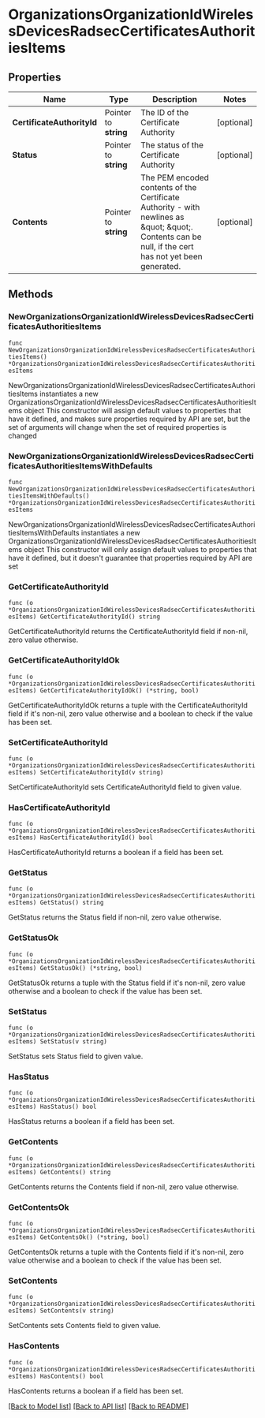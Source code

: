 # OrganizationsOrganizationIdWirelessDevicesRadsecCertificatesAuthoritiesItems

## Properties

Name | Type | Description | Notes
------------ | ------------- | ------------- | -------------
**CertificateAuthorityId** | Pointer to **string** | The ID of the Certificate Authority | [optional] 
**Status** | Pointer to **string** | The status of the Certificate Authority | [optional] 
**Contents** | Pointer to **string** | The PEM encoded contents of the Certificate Authority - with newlines as \&quot; \&quot;.           Contents can be null, if the cert has not yet been generated. | [optional] 

## Methods

### NewOrganizationsOrganizationIdWirelessDevicesRadsecCertificatesAuthoritiesItems

`func NewOrganizationsOrganizationIdWirelessDevicesRadsecCertificatesAuthoritiesItems() *OrganizationsOrganizationIdWirelessDevicesRadsecCertificatesAuthoritiesItems`

NewOrganizationsOrganizationIdWirelessDevicesRadsecCertificatesAuthoritiesItems instantiates a new OrganizationsOrganizationIdWirelessDevicesRadsecCertificatesAuthoritiesItems object
This constructor will assign default values to properties that have it defined,
and makes sure properties required by API are set, but the set of arguments
will change when the set of required properties is changed

### NewOrganizationsOrganizationIdWirelessDevicesRadsecCertificatesAuthoritiesItemsWithDefaults

`func NewOrganizationsOrganizationIdWirelessDevicesRadsecCertificatesAuthoritiesItemsWithDefaults() *OrganizationsOrganizationIdWirelessDevicesRadsecCertificatesAuthoritiesItems`

NewOrganizationsOrganizationIdWirelessDevicesRadsecCertificatesAuthoritiesItemsWithDefaults instantiates a new OrganizationsOrganizationIdWirelessDevicesRadsecCertificatesAuthoritiesItems object
This constructor will only assign default values to properties that have it defined,
but it doesn't guarantee that properties required by API are set

### GetCertificateAuthorityId

`func (o *OrganizationsOrganizationIdWirelessDevicesRadsecCertificatesAuthoritiesItems) GetCertificateAuthorityId() string`

GetCertificateAuthorityId returns the CertificateAuthorityId field if non-nil, zero value otherwise.

### GetCertificateAuthorityIdOk

`func (o *OrganizationsOrganizationIdWirelessDevicesRadsecCertificatesAuthoritiesItems) GetCertificateAuthorityIdOk() (*string, bool)`

GetCertificateAuthorityIdOk returns a tuple with the CertificateAuthorityId field if it's non-nil, zero value otherwise
and a boolean to check if the value has been set.

### SetCertificateAuthorityId

`func (o *OrganizationsOrganizationIdWirelessDevicesRadsecCertificatesAuthoritiesItems) SetCertificateAuthorityId(v string)`

SetCertificateAuthorityId sets CertificateAuthorityId field to given value.

### HasCertificateAuthorityId

`func (o *OrganizationsOrganizationIdWirelessDevicesRadsecCertificatesAuthoritiesItems) HasCertificateAuthorityId() bool`

HasCertificateAuthorityId returns a boolean if a field has been set.

### GetStatus

`func (o *OrganizationsOrganizationIdWirelessDevicesRadsecCertificatesAuthoritiesItems) GetStatus() string`

GetStatus returns the Status field if non-nil, zero value otherwise.

### GetStatusOk

`func (o *OrganizationsOrganizationIdWirelessDevicesRadsecCertificatesAuthoritiesItems) GetStatusOk() (*string, bool)`

GetStatusOk returns a tuple with the Status field if it's non-nil, zero value otherwise
and a boolean to check if the value has been set.

### SetStatus

`func (o *OrganizationsOrganizationIdWirelessDevicesRadsecCertificatesAuthoritiesItems) SetStatus(v string)`

SetStatus sets Status field to given value.

### HasStatus

`func (o *OrganizationsOrganizationIdWirelessDevicesRadsecCertificatesAuthoritiesItems) HasStatus() bool`

HasStatus returns a boolean if a field has been set.

### GetContents

`func (o *OrganizationsOrganizationIdWirelessDevicesRadsecCertificatesAuthoritiesItems) GetContents() string`

GetContents returns the Contents field if non-nil, zero value otherwise.

### GetContentsOk

`func (o *OrganizationsOrganizationIdWirelessDevicesRadsecCertificatesAuthoritiesItems) GetContentsOk() (*string, bool)`

GetContentsOk returns a tuple with the Contents field if it's non-nil, zero value otherwise
and a boolean to check if the value has been set.

### SetContents

`func (o *OrganizationsOrganizationIdWirelessDevicesRadsecCertificatesAuthoritiesItems) SetContents(v string)`

SetContents sets Contents field to given value.

### HasContents

`func (o *OrganizationsOrganizationIdWirelessDevicesRadsecCertificatesAuthoritiesItems) HasContents() bool`

HasContents returns a boolean if a field has been set.


[[Back to Model list]](../README.md#documentation-for-models) [[Back to API list]](../README.md#documentation-for-api-endpoints) [[Back to README]](../README.md)


